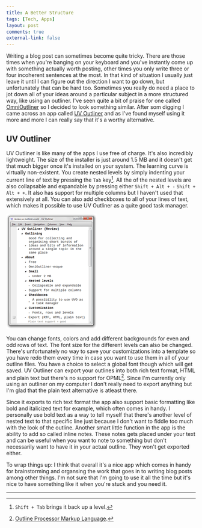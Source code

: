 ```yaml
---
title: A Better Structure
tags: [Tech, Apps]
layout: post
comments: true
external-link: false
---
```


Writing a blog post can sometimes become quite tricky. There are those times when you're banging on your keyboard and you've instantly come up with something actually worth posting, other times you only write three or four incoherent sentences at the most. In that kind of situation I usually just leave it until I can figure out the direction I want to go down, but unfortunately that can be hard too. Sometimes you really do need a place to jot down all of your ideas around a particular subject in a more structured way, like using an outliner. I've seen quite a bit of praise for one called [OmniOutliner](http://www.omnigroup.com/products/omnioutliner/ "OmniOutliner") so I decided to look something similar. After som digging I came across an app called [UV Outliner](http://uvoutliner.com/ "UV Outliner") and as I've found myself using it more and more I can really say that it's a worthy alternative.

## UV Outliner

UV Outliner is like many of the apps I use free of charge. It's also incredibly lightweight. The size of the installer is just around 1.5 MB and it doesn't get that much bigger once it's installed on your system. The learning curve is virtually non-existent. You create nested levels by simply indenting your current line of text by pressing the `Tab` key[^20121122-1]. All the of the nested levels are also collapsable and expandable by pressing either `Shift + Alt + -` `Shift + Alt + +`. It also has support for multiple columns but I haven't used that extensively at all. You can also add checkboxes to all of your lines of text, which makes it possible to use UV Outliner as a quite good task manager.

![UV Outliner](/images/blog/2012-11-22-uv-outliner.png "UV Outliner")

You can change fonts, colors and add different backgrounds for even and odd rows of text. The font size for the different levels can also be changed. There's unfortunately no way to save your customizations into a template so you have redo them every time in case you want to use them in all of your outline files. You have a choice to select a global font though which will get saved. UV Outliner can export your outlines into both rich text format, HTML and plain text but there's no support for OPML[^20121122-2]. Since I'm currently only using an outliner on my computer I don't really need to export anything but I'm glad that the plain text alternative is atleast there.

Since it exports to rich text format the app also support basic formatting like bold and italicized text for example, which often comes in handy. I personally use bold text as a way to tell myself that there's another level of nested text to that specific line just because I don't want to fiddle too much with the look of the outline. Another smart little function in the app is the ability to add so called inline notes. These notes gets placed under your text and can be useful when you want to note to something but don't necessarily want to have it in your actual outline. They won't get exported either.

To wrap things up: I think that overall it's a nice app which comes in handy for brainstorming and organsing the work that goes in to writing blog posts among other things. I'm not sure that I'm going to use it all the time but it's nice to have something like it when you're stuck and you need it.

***

[^20121122-1]: `Shift + Tab` brings it back up a level.
[^20121122-2]: [Outline Processor Markup Language](http://en.wikipedia.org/wiki/Opml "OPML").